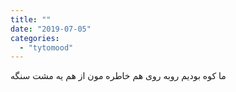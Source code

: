 ```yaml
---
title: ""
date: "2019-07-05"
categories: 
  - "tytomood"
---
```


ما کوه بودیم روبه روی هم خاطره مون از هم یه مشت سنگه
